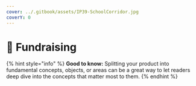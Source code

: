 ```yaml
---
cover: ../.gitbook/assets/IP39-SchoolCorridor.jpg
coverY: 0
---
```


# 💸 Fundraising



{% hint style="info" %}
**Good to know:** Splitting your product into fundamental concepts, objects, or areas can be a great way to let readers deep dive into the concepts that matter most to them.
{% endhint %}
